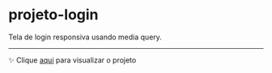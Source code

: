 # projeto-login
Tela de login responsiva usando media query.
<hr>
✨ Clique <a href="https://ntmaria.github.io/projeto-login/index.html">aqui</a> para visualizar o projeto